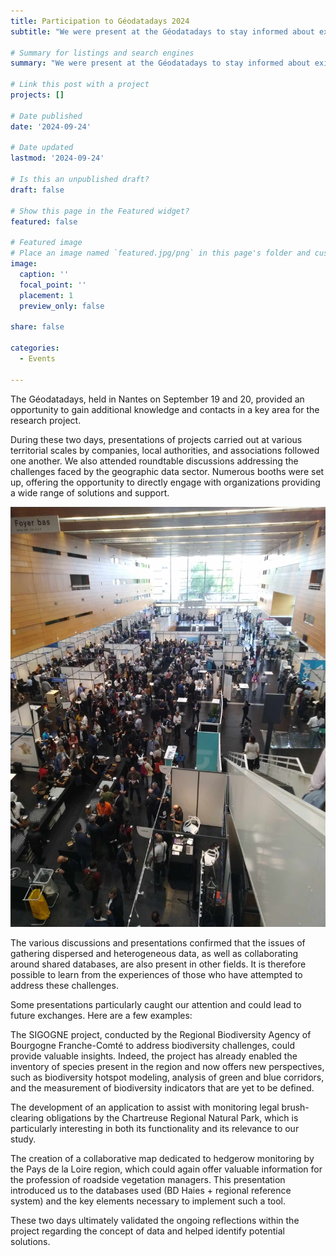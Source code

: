 ```yaml
---
title: Participation to Géodatadays 2024
subtitle: "We were present at the Géodatadays to stay informed about existing tools and initiatives launched at various levels in the field of geographic data."

# Summary for listings and search engines
summary: "We were present at the Géodatadays to stay informed about existing tools and initiatives launched at various levels in the field of geographic data."

# Link this post with a project
projects: []

# Date published
date: '2024-09-24'

# Date updated
lastmod: '2024-09-24'

# Is this an unpublished draft?
draft: false

# Show this page in the Featured widget?
featured: false

# Featured image
# Place an image named `featured.jpg/png` in this page's folder and customize its options here.
image:
  caption: ''
  focal_point: ''
  placement: 1
  preview_only: false

share: false

categories:
  - Events

---
```


The Géodatadays, held in Nantes on September 19 and 20, provided an opportunity to gain additional knowledge and contacts in a key area for the research project.

During these two days, presentations of projects carried out at various territorial scales by companies, local authorities, and associations followed one another. We also attended roundtable discussions addressing the challenges faced by the geographic data sector. Numerous booths were set up, offering the opportunity to directly engage with organizations providing a wide range of solutions and support.

![Stands](stands.jpg)

The various discussions and presentations confirmed that the issues of gathering dispersed and heterogeneous data, as well as collaborating around shared databases, are also present in other fields. It is therefore possible to learn from the experiences of those who have attempted to address these challenges.

Some presentations particularly caught our attention and could lead to future exchanges. Here are a few examples:

The SIGOGNE project, conducted by the Regional Biodiversity Agency of Bourgogne Franche-Comté to address biodiversity challenges, could provide valuable insights. Indeed, the project has already enabled the inventory of species present in the region and now offers new perspectives, such as biodiversity hotspot modeling, analysis of green and blue corridors, and the measurement of biodiversity indicators that are yet to be defined.

The development of an application to assist with monitoring legal brush-clearing obligations by the Chartreuse Regional Natural Park, which is particularly interesting in both its functionality and its relevance to our study.

The creation of a collaborative map dedicated to hedgerow monitoring by the Pays de la Loire region, which could again offer valuable information for the profession of roadside vegetation managers. This presentation introduced us to the databases used (BD Haies + regional reference system) and the key elements necessary to implement such a tool.

These two days ultimately validated the ongoing reflections within the project regarding the concept of data and helped identify potential solutions.